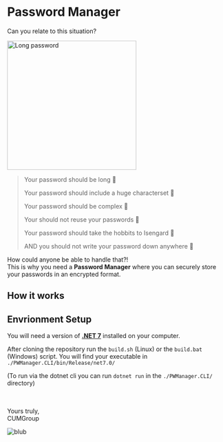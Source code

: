 # Password Manager

Can you relate to this situation?

<img alt="Long password" width=300 src="https://media.tenor.com/2rRWFDtWwDAAAAAd/samsung-passcode.gif"></img>

> Your password should be long 🐍
> 
> Your password should include a huge characterset 💬
>
> Your password should be complex 🎇
>
> Your should not reuse your passwords 🔁
> 
> Your password should take the hobbits to Isengard 💍
> 
> AND you should not write your password down anywhere 🧠

How could anyone be able to handle that?!<br>
This is why you need a **Password Manager** where you can securely store your passwords in an encrypted format.

## How it works

## Envrionment Setup
You will need a version of [**.NET 7**](https://dotnet.microsoft.com/en-us/download/dotnet/7.0) installed on your computer.

After cloning the repository run the `build.sh` (Linux) or the `build.bat` (Windows) script. You will find your executable in `./PWManager.CLI/bin/Release/net7.0/`

(To run via the dotnet cli you can run `dotnet run` in the `./PWManager.CLI/` directory)


<br><br>
Yours truly,<br>
CUMGroup

![blub](https://media.tenor.com/FhQIPJcIPzIAAAAd/watching-you-markiplier.gif)
